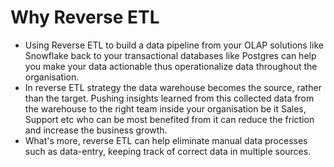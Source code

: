 # Why Reverse ETL


- Using Reverse ETL to build a data pipeline from your OLAP solutions like Snowflake back to your transactional databases like Postgres can help you make your data actionable thus operationalize data throughout the organisation.
- In reverse ETL strategy the data warehouse becomes the source, rather than the target. Pushing insights learned from this collected data from the warehouse to the right team inside your organisation be it Sales, Support etc who can be most benefited from it can reduce the friction and increase the business growth.
- What's more, reverse ETL can help eliminate manual data processes such as data-entry, keeping track of correct data in multiple sources.
